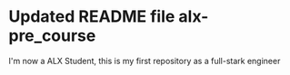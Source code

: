 # Updated README file alx-pre_course
I'm now a ALX Student, this is my first repository as a full-stark engineer
